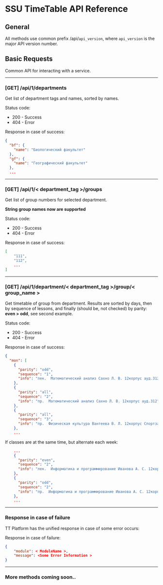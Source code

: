 SSU TimeTable API Reference
==========================

General
-------

All methods use common prefix /api/```api_version```, where ```api_version``` is the major API version number.


Basic Requests
--------------

Common API for interacting with a service.

---
### [GET] /api/1/departments

Get list of department tags and names, sorted by names.

Status code:

* 200 - Success
* 404 - Error

Response in case of success:
```json
{
  "bf": {
    "name": "Биологический факультет"
  },
  "gf": {
    "name": "Географический факультет"
  },
  ...
```

---
### [GET] /api/1/< department_tag >/groups

Get list of group numbers for selected department.

**String group names now are supported**

Status code:

* 200 - Success
* 404 - Error

Response in case of success:
```json
[
	"111",
	"112",
	...
]
```

---
### [GET] /api/1/department/< department_tag >/group/< group_name >

Get timetable of group from department. Results are sorted by days, then by sequence of lessons, and finally (should be, not checked) by parity: **even > odd**, see second example. 

Status code:

* 200 - Success
* 404 - Error

Response in case of success:
```json
{
  "mon": [
    {
      "parity": "odd",
      "sequence": "1",
      "info": "лек.  Математический анализ Сахно Л. В. 12корпус ауд.312"
    },
    {
      "parity": "all",
      "sequence": "2",
      "info": "пр.  Математический анализ Сахно Л. В. 12корпус ауд.312"
    },
    {
      "parity": "all",
      "sequence": "3",
      "info": "пр.  Физическая культура Вантеева В. Л. 12корпус Спортзал"
    },
	...
```
If classes are at the same time, but alternate each week:
```json
	...
	{
      "parity": "even",
      "sequence": "2",
      "info": "лек.  Информатика и программирование Иванова А. С. 12корпус ауд.303 "
    },
    {
      "parity": "odd",
      "sequence": "2",
      "info": "пр.  Информатика и программирование Иванова А. С. 12корпус ауд.30"
    },
    ...
```
	
---
### Response in case of failure
TT Platform has the unified response in case of some error occurs: 

Response in case of failure:
```json
{
	"module": < ModuleName >,
	"message": <Some Error Information >
}
```

----
### More methods coming soon..